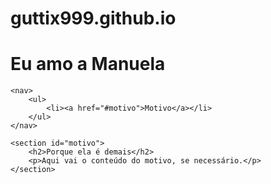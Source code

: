 # guttix999.github.io 
</head>
<corpo>
	<cabeçalho>
		<h1>Eu amo a Manuela</h1>
	</header>

	<nav>
		<ul>
			<li><a href="#motivo">Motivo</a></li>
		</ul>
	</nav>

	<section id="motivo">
		<h2>Porque ela é demais</h2>
		<p>Aqui vai o conteúdo do motivo, se necessário.</p>
	</section>

</body>
</html>
